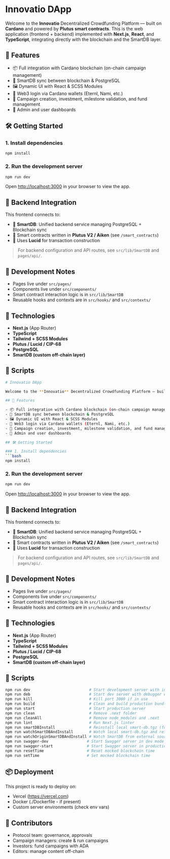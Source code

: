 # Innovatio DApp

Welcome to the **Innovatio** Decentralized Crowdfunding Platform — built on **Cardano** and powered by **Plutus smart contracts**. This is the web application (frontend + backend) implemented with **Next.js**, **React**, and **TypeScript**, integrating directly with the blockchain and the SmartDB layer.

## 🚀 Features

- 📦 Full integration with Cardano blockchain (on-chain campaign management)
- 🧠 SmartDB sync between blockchain & PostgreSQL
- 🖼️ Dynamic UI with React & SCSS Modules
- 🔐 Web3 login via Cardano wallets (Eternl, Nami, etc.)
- 🧾 Campaign creation, investment, milestone validation, and fund management
- 🔧 Admin and user dashboards

## 🛠️ Getting Started

### 1. Install dependencies

```bash
npm install
```

### 2. Run the development server

```bash
npm run dev
```

Open <http://localhost:3000> in your browser to view the app.

## 🔗 Backend Integration

This frontend connects to:

- 🧠 **SmartDB**: Unified backend service managing PostgreSQL + Blockchain sync
- 🧾 Smart contracts written in **Plutus V2 / Aiken** (see `/smart_contracts`)
- 📡 Uses **Lucid** for transaction construction

> For backend configuration and API routes, see `src/lib/SmartDB` and `pages/api/`.

## 🧪 Development Notes

- Pages live under `src/pages/`
- Components live under `src/components/`
- Smart contract interaction logic is in `src/lib/SmartDB`
- Reusable hooks and contexts are in `src/hooks/` and `src/contexts/`

## 🧬 Technologies

- **Next.js** (App Router)
- **TypeScript**
- **Tailwind + SCSS Modules**
- **Plutus / Lucid / CIP-68**
- **PostgreSQL**
- **SmartDB (custom off-chain layer)**

## 🧾 Scripts

```bash
# Innovatio DApp

Welcome to the **Innovatio** Decentralized Crowdfunding Platform — built on **Cardano** and powered by **Plutus smart contracts**. This is the web application (frontend + backend) implemented with **Next.js**, **React**, and **TypeScript**, integrating directly with the blockchain and the SmartDB layer.

## 🚀 Features

- 📦 Full integration with Cardano blockchain (on-chain campaign management)
- 🧠 SmartDB sync between blockchain & PostgreSQL
- 🖼️ Dynamic UI with React & SCSS Modules
- 🔐 Web3 login via Cardano wallets (Eternl, Nami, etc.)
- 🧾 Campaign creation, investment, milestone validation, and fund management
- 🔧 Admin and user dashboards

## 🛠️ Getting Started

### 1. Install dependencies
```bash
npm install
```

### 2. Run the development server

```bash
npm run dev
```

Open <http://localhost:3000> in your browser to view the app.

## 🔗 Backend Integration

This frontend connects to:

- 🧠 **SmartDB**: Unified backend service managing PostgreSQL + Blockchain sync
- 🧾 Smart contracts written in **Plutus V2 / Aiken** (see `/smart_contracts`)
- 📡 Uses **Lucid** for transaction construction

> For backend configuration and API routes, see `src/lib/SmartDB` and `pages/api/`.

## 🧪 Development Notes

- Pages live under `src/pages/`
- Components live under `src/components/`
- Smart contract interaction logic is in `src/lib/SmartDB`
- Reusable hooks and contexts are in `src/hooks/` and `src/contexts/`

## 🧬 Technologies

- **Next.js** (App Router)
- **TypeScript**
- **Tailwind + SCSS Modules**
- **Plutus / Lucid / CIP-68**
- **PostgreSQL**
- **SmartDB (custom off-chain layer)**

## 🧾 Scripts

```bash
npm run dev                          # Start development server with increased memory
npm run deb                          # Start dev server with debugger enabled
npm run kill                         # Kill port 3000 if in use
npm run build                        # Clean and build production bundle
npm run start                        # Start production server
npm run clean                        # Remove .next folder
npm run cleanAll                     # Remove node_modules and .next
npm run lint                         # Run Next.js linter
npm run smartDBInstall               # Reinstall local smart-db.tgz (force)
npm run watchSmartDBAndInstall       # Watch local smart-db.tgz and reinstall on change
npm run watchOriginSmartDBAndInstall # Watch SmartDB from external source and reinstall locally
npm run swagger-dev                 # Start Swagger server in dev mode
npm run swagger-start               # Start Swagger server in production mode
npm run resetTime                   # Reset mocked blockchain time
npm run setTime                     # Set mocked blockchain time
```

## 📦 Deployment

This project is ready to deploy on:

- Vercel (<https://vercel.com>)
- Docker (./Dockerfile - if present)
- Custom server environments (check env vars)

## 👥 Contributors

- Protocol team: governance, approvals
- Campaign managers: create & run campaigns
- Investors: fund campaigns with ADA
- Editors: manage content off-chain
